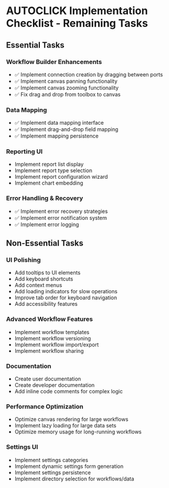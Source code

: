 # AUTOCLICK Implementation Checklist - Remaining Tasks

## Essential Tasks

### Workflow Builder Enhancements

-   ✅ Implement connection creation by dragging between ports
-   ✅ Implement canvas panning functionality
-   ✅ Implement canvas zooming functionality
-   ✅ Fix drag and drop from toolbox to canvas

### Data Mapping

-   ✅ Implement data mapping interface
-   ✅ Implement drag-and-drop field mapping
-   ✅ Implement mapping persistence

### Reporting UI

-   Implement report list display
-   Implement report type selection
-   Implement report configuration wizard
-   Implement chart embedding

### Error Handling & Recovery

-   ✅ Implement error recovery strategies
-   ✅ Implement error notification system
-   ✅ Implement error logging

## Non-Essential Tasks

### UI Polishing

-   Add tooltips to UI elements
-   Add keyboard shortcuts
-   Add context menus
-   Add loading indicators for slow operations
-   Improve tab order for keyboard navigation
-   Add accessibility features

### Advanced Workflow Features

-   Implement workflow templates
-   Implement workflow versioning
-   Implement workflow import/export
-   Implement workflow sharing

### Documentation

-   Create user documentation
-   Create developer documentation
-   Add inline code comments for complex logic

### Performance Optimization

-   Optimize canvas rendering for large workflows
-   Implement lazy loading for large data sets
-   Optimize memory usage for long-running workflows

### Settings UI

-   Implement settings categories
-   Implement dynamic settings form generation
-   Implement settings persistence
-   Implement directory selection for workflows/data

